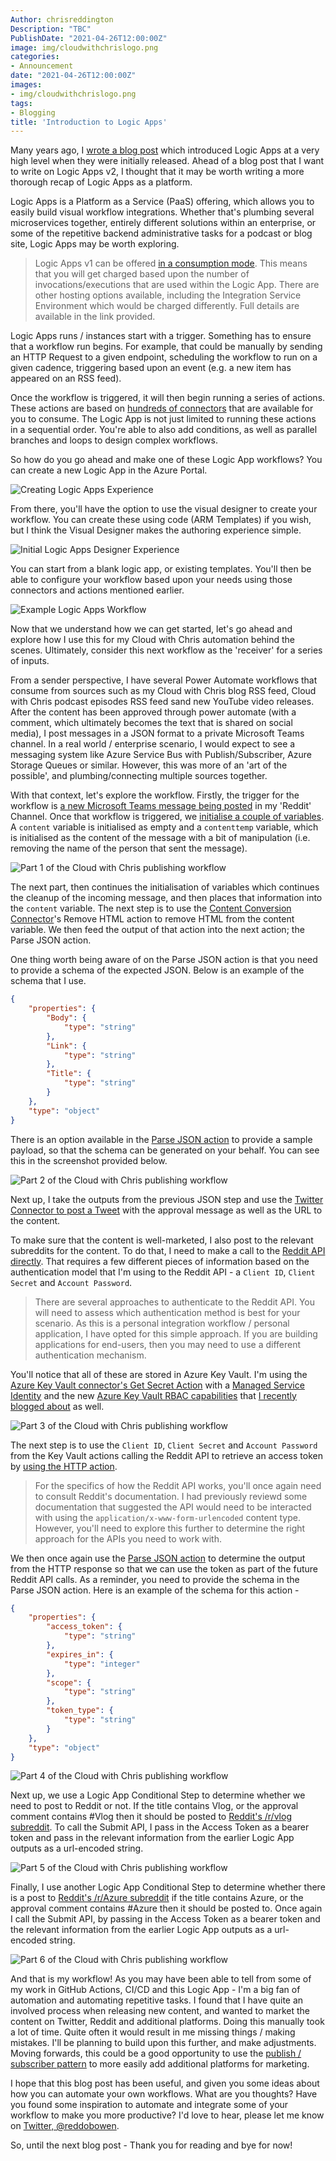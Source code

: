```yaml
---
Author: chrisreddington
Description: "TBC"
PublishDate: "2021-04-26T12:00:00Z"
image: img/cloudwithchrislogo.png
categories:
- Announcement
date: "2021-04-26T12:00:00Z"
images:
- img/cloudwithchrislogo.png
tags:
- Blogging
title: 'Introduction to Logic Apps'
---
```

Many years ago, I [wrote a blog post](/blog/integration-platform-as-a-service-logic-apps) which introduced Logic Apps at a very high level when they were initially released. Ahead of a blog post that I want to write on Logic Apps v2, I thought that it may be worth writing a more thorough recap of Logic Apps as a platform.

Logic Apps is a Platform as a Service (PaaS) offering, which allows you to easily build visual workflow integrations. Whether that's plumbing several microservices together, entirely different solutions within an enterprise, or some of the repetitive backend administrative tasks for a podcast or blog site, Logic Apps may be worth exploring.

  > Logic Apps v1 can be offered [in a consumption mode](https://docs.microsoft.com/en-us/azure/logic-apps/logic-apps-pricing). This means that you will get charged based upon the number of invocations/executions that are used within the Logic App. There are other hosting options available, including the Integration Service Environment which would be charged differently. Full details are available in the link provided.

Logic Apps runs / instances start with a trigger. Something has to ensure that a workflow run begins. For example, that could be manually by sending an HTTP Request to a given endpoint, scheduling the workflow to run on a given cadence, triggering based upon an event (e.g. a new item has appeared on an RSS feed).

Once the workflow is triggered, it will then begin running a series of actions. These actions are based on [hundreds of connectors](https://docs.microsoft.com/en-us/azure/connectors/apis-list) that are available for you to consume. The Logic App is not just limited to running these actions in a sequential order. You're able to also add conditions, as well as parallel branches and loops to design complex workflows.

So how do you go ahead and make one of these Logic App workflows? You can create a new Logic App in the Azure Portal.

![Creating Logic Apps Experience](/img/blog/introduction-to-logic-apps/logicapps-create.png)

From there, you'll have the option to use the visual designer to create your workflow. You can create these using code (ARM Templates) if you wish, but I think the Visual Designer makes the authoring experience simple.

![Initial Logic Apps Designer Experience](/img/blog/introduction-to-logic-apps/logicapps-designer.png)

You can start from a blank logic app, or existing templates. You'll then be able to configure your workflow based upon your needs using those connectors and actions mentioned earlier.

![Example Logic Apps Workflow](/img/blog/introduction-to-logic-apps/logicapps-designer2.png)

Now that we understand how we can get started, let's go ahead and explore how I use this for my Cloud with Chris automation behind the scenes. Ultimately, consider this next workflow as the 'receiver' for a series of inputs.

From a sender perspective, I have several Power Automate workflows that consume from sources such as my Cloud with Chris blog RSS feed, Cloud with Chris podcast episodes RSS feed sand new YouTube video releases. After the content has been approved through power automate (with a comment, which ultimately becomes the text that is shared on social media), I post messages in a JSON format to a private Microsoft Teams channel. In a real world / enterprise scenario, I would expect to see a messaging system like Azure Service Bus with Publish/Subscriber, Azure Storage Queues or similar. However, this was more of an 'art of the possible', and plumbing/connecting multiple sources together.

With that context, let's explore the workflow. Firstly, the trigger for the workflow is [a new Microsoft Teams message being posted](https://docs.microsoft.com/en-us/connectors/teams/#triggers) in my 'Reddit' Channel. Once that workflow is triggered, we [initialise a couple of variables](https://docs.microsoft.com/en-us/azure/logic-apps/logic-apps-create-variables-store-values#initialize-variable). A ``content`` variable is initialised as empty and a ``contenttemp`` variable, which is initialised as the content of the message with a bit of manipulation (i.e. removing the name of the person that sent the message).

![Part 1 of the Cloud with Chris publishing workflow](/img/blog/introduction-to-logic-apps/logicapp-part1.png)

The next part, then continues the initialisation of variables which continues the cleanup of the incoming message, and then places that information into the ``content`` variable. The next step is to use the [Content Conversion Connector](https://docs.microsoft.com/en-us/connectors/conversionservice/)'s Remove HTML action to remove HTML from the content variable. We then feed the output of that action into the next action; the Parse JSON action.

One thing worth being aware of on the Parse JSON action is that you need to provide a schema of the expected JSON. Below is an example of the schema that I use.

```json
{
    "properties": {
        "Body": {
            "type": "string"
        },
        "Link": {
            "type": "string"
        },
        "Title": {
            "type": "string"
        }
    },
    "type": "object"
}
```

There is an option available in the [Parse JSON action](https://docs.microsoft.com/en-us/azure/logic-apps/logic-apps-perform-data-operations#parse-json-action) to provide a sample payload, so that the schema can be generated on your behalf. You can see this in the screenshot provided below.

![Part 2 of the Cloud with Chris publishing workflow](/img/blog/introduction-to-logic-apps/logicapp-part2.png)

Next up, I take the outputs from the previous JSON step and use the [Twitter Connector to post a Tweet](https://docs.microsoft.com/en-us/connectors/twitter/#post-a-tweet) with the approval message as well as the URL to the content.

To make sure that the content is well-marketed, I also post to the relevant subreddits for the content. To do that, I need to make a call to the [Reddit API directly](https://www.reddit.com/dev/api/). That requires a few different pieces of information based on the authentication model that I'm using to the Reddit API - a ``Client ID``, ``Client Secret`` and ``Account Password``.

  > There are several approaches to authenticate to the Reddit API. You will need to assess which authentication method is best for your scenario. As this is a personal integration workflow / personal application, I have opted for this simple approach. If you are building applications for end-users, then you may need to use a different authentication mechanism.
  
You'll notice that all of these are stored in Azure Key Vault. I'm using the [Azure Key Vault connector's Get Secret Action](https://docs.microsoft.com/en-us/connectors/keyvault/#get-secret) with a [Managed Service Identity](https://docs.microsoft.com/en-us/azure/logic-apps/create-managed-service-identity) and the new [Azure Key Vault RBAC capabilities](https://docs.microsoft.com/en-gb/azure/key-vault/general/rbac-guide?tabs=azure-cli#using-azure-rbac-secret-key-and-certificate-permissions-with-key-vault) that [I recently blogged about](/blog/azure-rbac-dataplane) as well.

![Part 3 of the Cloud with Chris publishing workflow](/img/blog/introduction-to-logic-apps/logicapp-part3.png)

The next step is to use the ``Client ID``, ``Client Secret`` and ``Account Password`` from the Key Vault actions calling the Reddit API to retrieve an access token by [using the HTTP action](https://docs.microsoft.com/en-us/azure/connectors/connectors-native-http#add-an-http-action).

  > For the specifics of how the Reddit API works, you'll once again need to consult Reddit's documentation. I had previously reviewd some documentation that suggested the API would need to be interacted with using the ``application/x-www-form-urlencoded`` content type. However, you'll need to explore this further to determine the right approach for the APIs you need to work with.

We then once again use the [Parse JSON action](https://docs.microsoft.com/en-us/azure/logic-apps/logic-apps-perform-data-operations#parse-json-action) to determine the output from the HTTP response so that we can use the token as part of the future Reddit API calls. As a reminder, you need to provide the schema in the Parse JSON action. Here is an example of the schema for this action -

```json
{
    "properties": {
        "access_token": {
            "type": "string"
        },
        "expires_in": {
            "type": "integer"
        },
        "scope": {
            "type": "string"
        },
        "token_type": {
            "type": "string"
        }
    },
    "type": "object"
}
```

![Part 4 of the Cloud with Chris publishing workflow](/img/blog/introduction-to-logic-apps/logicapp-part4.png)

Next up, we use a Logic App Conditional Step to determine whether we need to post to Reddit or not. If the title contains Vlog, or the approval comment contains #Vlog then it should be posted to [Reddit's /r/vlog subreddit](https://www.reddit.com/r/vlog). To call the Submit API, I pass in the Access Token as a bearer token and pass in the relevant information from the earlier Logic App outputs as a url-encoded string.

![Part 5 of the Cloud with Chris publishing workflow](/img/blog/introduction-to-logic-apps/logicapp-part5.png)

Finally, I use another Logic App Conditional Step to determine whether there is a post to [Reddit's /r/Azure subreddit](https://www.reddit.com/r/azure) if the title contains Azure, or the approval comment contains #Azure then it should be posted to. Once again I call the Submit API, by passing in the Access Token as a bearer token and the relevant information from the earlier Logic App outputs as a url-encoded string.

![Part 6 of the Cloud with Chris publishing workflow](/img/blog/introduction-to-logic-apps/logicapp-part6.png)

And that is my workflow! As you may have been able to tell from some of my work in GitHub Actions, CI/CD and this Logic App - I'm a big fan of automation and automating repetitive tasks. I found that I have quite an involved process when releasing new content, and wanted to market the content on Twitter, Reddit and additional platforms. Doing this manually took a lot of time. Quite often it would result in me missing things / making mistakes. I'll be planning to build upon this further, and make adjustments. Moving forwards, this could be a good opportunity to use the [publish / subscriber pattern](https://docs.microsoft.com/en-us/azure/architecture/patterns/publisher-subscriber) to more easily add additional platforms for marketing.

I hope that this blog post has been useful, and given you some ideas about how you can automate your own workflows. What are you thoughts? Have you found some inspiration to automate and integrate some of your workflow to make you more productive? I'd love to hear, please let me know on [Twitter, @reddobowen](https://twitter.com/reddobowen).

So, until the next blog post - Thank you for reading and bye for now!
